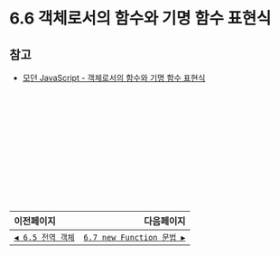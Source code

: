 # 6.6 객체로서의 함수와 기명 함수 표현식   
## 참고   
- [모던 JavaScript - 객체로서의 함수와 기명 함수 표현식](https://ko.javascript.info/function-object)

　   
　   
　   
　   
　   
　   
---   
|이전페이지|다음페이지|
|:---|---:|
|[`◀ 6.5 전역 객체`](./6.5_global-object.md)|[`6.7 new Function 문법 ▶`](./6.7_new-function.md)|

